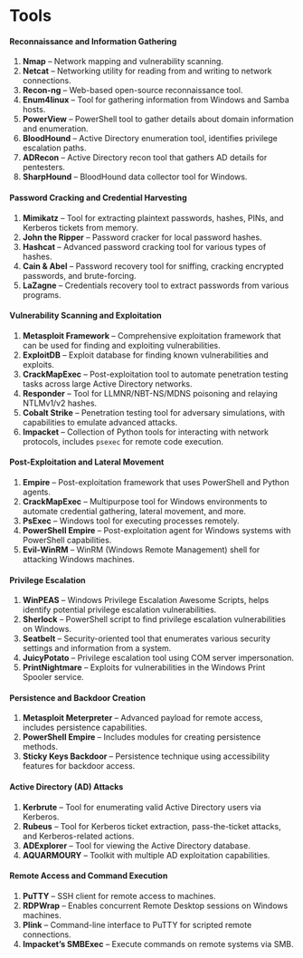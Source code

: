 # Tools

#### Reconnaissance and Information Gathering

1. **Nmap** – Network mapping and vulnerability scanning.
2. **Netcat** – Networking utility for reading from and writing to network connections.
3. **Recon-ng** – Web-based open-source reconnaissance tool.
4. **Enum4linux** – Tool for gathering information from Windows and Samba hosts.
5. **PowerView** – PowerShell tool to gather details about domain information and enumeration.
6. **BloodHound** – Active Directory enumeration tool, identifies privilege escalation paths.
7. **ADRecon** – Active Directory recon tool that gathers AD details for pentesters.
8. **SharpHound** – BloodHound data collector tool for Windows.

#### Password Cracking and Credential Harvesting

1. **Mimikatz** – Tool for extracting plaintext passwords, hashes, PINs, and Kerberos tickets from memory.
2. **John the Ripper** – Password cracker for local password hashes.
3. **Hashcat** – Advanced password cracking tool for various types of hashes.
4. **Cain & Abel** – Password recovery tool for sniffing, cracking encrypted passwords, and brute-forcing.
5. **LaZagne** – Credentials recovery tool to extract passwords from various programs.

#### Vulnerability Scanning and Exploitation

1. **Metasploit Framework** – Comprehensive exploitation framework that can be used for finding and exploiting vulnerabilities.
2. **ExploitDB** – Exploit database for finding known vulnerabilities and exploits.
3. **CrackMapExec** – Post-exploitation tool to automate penetration testing tasks across large Active Directory networks.
4. **Responder** – Tool for LLMNR/NBT-NS/MDNS poisoning and relaying NTLMv1/v2 hashes.
5. **Cobalt Strike** – Penetration testing tool for adversary simulations, with capabilities to emulate advanced attacks.
6. **Impacket** – Collection of Python tools for interacting with network protocols, includes `psexec` for remote code execution.

#### Post-Exploitation and Lateral Movement

1. **Empire** – Post-exploitation framework that uses PowerShell and Python agents.
2. **CrackMapExec** – Multipurpose tool for Windows environments to automate credential gathering, lateral movement, and more.
3. **PsExec** – Windows tool for executing processes remotely.
4. **PowerShell Empire** – Post-exploitation agent for Windows systems with PowerShell capabilities.
5. **Evil-WinRM** – WinRM (Windows Remote Management) shell for attacking Windows machines.

#### Privilege Escalation

1. **WinPEAS** – Windows Privilege Escalation Awesome Scripts, helps identify potential privilege escalation vulnerabilities.
2. **Sherlock** – PowerShell script to find privilege escalation vulnerabilities on Windows.
3. **Seatbelt** – Security-oriented tool that enumerates various security settings and information from a system.
4. **JuicyPotato** – Privilege escalation tool using COM server impersonation.
5. **PrintNightmare** – Exploits for vulnerabilities in the Windows Print Spooler service.

#### Persistence and Backdoor Creation

1. **Metasploit Meterpreter** – Advanced payload for remote access, includes persistence capabilities.
2. **PowerShell Empire** – Includes modules for creating persistence methods.
3. **Sticky Keys Backdoor** – Persistence technique using accessibility features for backdoor access.

#### Active Directory (AD) Attacks

1. **Kerbrute** – Tool for enumerating valid Active Directory users via Kerberos.
2. **Rubeus** – Tool for Kerberos ticket extraction, pass-the-ticket attacks, and Kerberos-related actions.
3. **ADExplorer** – Tool for viewing the Active Directory database.
4. **AQUARMOURY** – Toolkit with multiple AD exploitation capabilities.

#### Remote Access and Command Execution

1. **PuTTY** – SSH client for remote access to machines.
2. **RDPWrap** – Enables concurrent Remote Desktop sessions on Windows machines.
3. **Plink** – Command-line interface to PuTTY for scripted remote connections.
4. **Impacket’s SMBExec** – Execute commands on remote systems via SMB.
